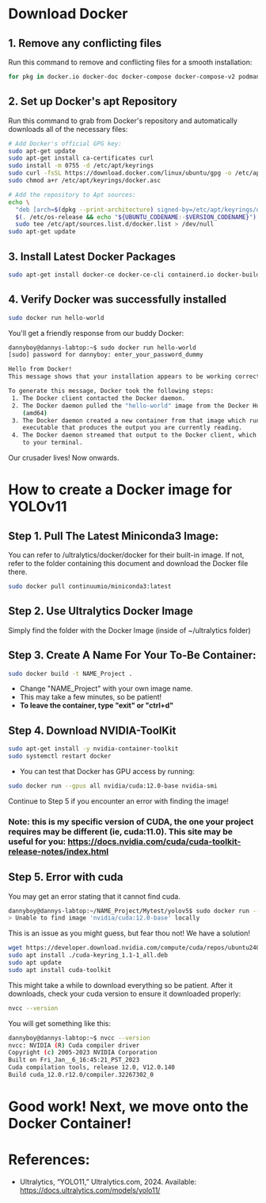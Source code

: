 # Download Docker

## 1. Remove any conflicting files
Run this command to remove and conflicting files for a smooth installation:
```bash
for pkg in docker.io docker-doc docker-compose docker-compose-v2 podman-docker containerd runc; do sudo apt-get remove $pkg; done
```


## 2. Set up Docker's apt Repository
Run this command to grab from Docker's repository and automatically downloads all of the necessary files:
```bash
# Add Docker's official GPG key:
sudo apt-get update
sudo apt-get install ca-certificates curl
sudo install -m 0755 -d /etc/apt/keyrings
sudo curl -fsSL https://download.docker.com/linux/ubuntu/gpg -o /etc/apt/keyrings/docker.asc
sudo chmod a+r /etc/apt/keyrings/docker.asc

# Add the repository to Apt sources:
echo \
  "deb [arch=$(dpkg --print-architecture) signed-by=/etc/apt/keyrings/docker.asc] https://download.docker.com/linux/ubuntu \
  $(. /etc/os-release && echo "${UBUNTU_CODENAME:-$VERSION_CODENAME}") stable" | \
  sudo tee /etc/apt/sources.list.d/docker.list > /dev/null
sudo apt-get update
```


## 3. Install Latest Docker Packages
```bash
sudo apt-get install docker-ce docker-ce-cli containerd.io docker-buildx-plugin docker-compose-plugin
```


## 4. Verify Docker was successfully installed
```bash
sudo docker run hello-world
```

You'll get a friendly response from our buddy Docker:
```bash
dannyboy@dannys-labtop:~$ sudo docker run hello-world
[sudo] password for dannyboy: enter_your_password_dummy

Hello from Docker!
This message shows that your installation appears to be working correctly.

To generate this message, Docker took the following steps:
 1. The Docker client contacted the Docker daemon.
 2. The Docker daemon pulled the "hello-world" image from the Docker Hub.
    (amd64)
 3. The Docker daemon created a new container from that image which runs the
    executable that produces the output you are currently reading.
 4. The Docker daemon streamed that output to the Docker client, which sent it
    to your terminal.
```
Our crusader lives! Now onwards.

# How to create a Docker image for YOLOv11

## Step 1. Pull The Latest Miniconda3 Image:
You can refer to /ultralytics/docker/docker for their built-in image. If not, refer to the folder containing this document and download the Docker file there. 

```bash
sudo docker pull continuumio/miniconda3:latest
```


## Step 2. Use Ultralytics Docker Image
Simply find the folder with the Docker Image (inside of ~/ultralytics folder)


## Step 3. Create A Name For Your To-Be Container:
```bash
sudo docker build -t NAME_Project .
```
- Change "NAME_Project" with your own image name.
- This may take a few minutes, so be patient!
- **To leave the container, type "exit" or "ctrl+d"**


## Step 4. Download NVIDIA-ToolKit
```bash
sudo apt-get install -y nvidia-container-toolkit
sudo systemctl restart docker
```

- You can test that Docker has GPU access by running:
```bash
sudo docker run --gpus all nvidia/cuda:12.0-base nvidia-smi
```
Continue to Step 5 if you encounter an error with finding the image!
### Note: this is my specific version of CUDA, the one your project requires may be different (ie, cuda:11.0). This site may be useful for you: https://docs.nvidia.com/cuda/cuda-toolkit-release-notes/index.html

## Step 5. Error with cuda
You may get an error stating that it cannot find cuda. 
```bash
dannyboy@dannys-labtop:~/NAME_Project/Mytest/yolov5$ sudo docker run --gpus all nvidia/cuda:12.0-base nvidia-smi
> Unable to find image 'nvidia/cuda:12.0-base' locally
```

This is an issue as you might guess, but fear thou not! We have a solution! 
```bash
wget https://developer.download.nvidia.com/compute/cuda/repos/ubuntu2404/x86_64/cuda-keyring_1.1-1_all.deb
sudo apt install ./cuda-keyring_1.1-1_all.deb
sudo apt update
sudo apt install cuda-toolkit
```

This might take a while to download everything so be patient. After it downloads, check your cuda version to ensure it downloaded properly:
```bash
nvcc --version
```

You will get something like this: 
```bash
dannyboy@dannys-labtop:~$ nvcc --version
nvcc: NVIDIA (R) Cuda compiler driver
Copyright (c) 2005-2023 NVIDIA Corporation
Built on Fri_Jan__6_16:45:21_PST_2023
Cuda compilation tools, release 12.0, V12.0.140
Build cuda_12.0.r12.0/compiler.32267302_0
```

# Good work! Next, we move onto the Docker Container!

# References:
- Ultralytics, “YOLO11,” Ultralytics.com, 2024. Available: https://docs.ultralytics.com/models/yolo11/
